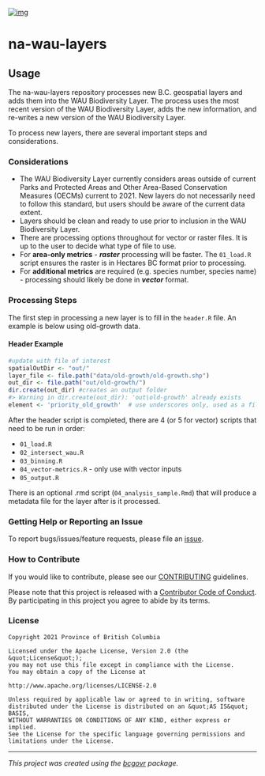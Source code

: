 [![img](https://img.shields.io/badge/Lifecycle-Experimental-339999)](https://github.com/bcgov/repomountie/blob/master/doc/lifecycle-badges.md)

# na-wau-layers

## Usage

The na-wau-layers repository processes new B.C. geospatial layers and
adds them into the WAU Biodiversity Layer. The process uses the most
recent version of the WAU Biodiversity Layer, adds the new information,
and re-writes a new version of the WAU Biodiversity Layer.

To process new layers, there are several important steps and
considerations.

### Considerations

-   The WAU Biodiversity Layer currently considers areas outside of
    current Parks and Protected Areas and Other Area-Based Conservation
    Measures (OECMs) current to 2021. New layers do not necessarily need
    to follow this standard, but users should be aware of the current
    data extent.
-   Layers should be clean and ready to use prior to inclusion in the
    WAU Biodiversity Layer.
-   There are processing options throughout for vector or raster files.
    It is up to the user to decide what type of file to use.
-   For **area-only metrics** - ***raster*** processing will be faster.
    The `01_load.R` script ensures the raster is in Hectares BC format
    prior to processing.
-   For **additional metrics** are required (e.g. species number,
    species name) - processing should likely be done in ***vector***
    format.

### Processing Steps

The first step in processing a new layer is to fill in the `header.R`
file. An example is below using old-growth data.

#### Header Example

``` r
#update with file of interest
spatialOutDir <- "out/"
layer_file <- file.path("data/old-growth/old-growth.shp")
out_dir <- file.path("out/old-growth/")
dir.create(out_dir) #creates an output folder
#> Warning in dir.create(out_dir): 'out\old-growth' already exists
element <- 'priority_old_growth'  # use underscores only, used as a file name but also column name
```

After the header script is completed, there are 4 (or 5 for vector)
scripts that need to be run in order:

-   `01_load.R`
-   `02_intersect_wau.R`
-   `03_binning.R`
-   `04_vector-metrics.R` - only use with vector inputs
-   `05_output.R`

There is an optional .rmd script (`04_analysis_sample.Rmd`) that will
produce a metadata file for the layer after is it processed.

### Getting Help or Reporting an Issue

To report bugs/issues/feature requests, please file an
[issue](https://github.com/bcgov/na-wau-layers/issues/).

### How to Contribute

If you would like to contribute, please see our
[CONTRIBUTING](CONTRIBUTING.md) guidelines.

Please note that this project is released with a [Contributor Code of
Conduct](CODE_OF_CONDUCT.md). By participating in this project you agree
to abide by its terms.

### License

    Copyright 2021 Province of British Columbia

    Licensed under the Apache License, Version 2.0 (the &quot;License&quot;);
    you may not use this file except in compliance with the License.
    You may obtain a copy of the License at

    http://www.apache.org/licenses/LICENSE-2.0

    Unless required by applicable law or agreed to in writing, software distributed under the License is distributed on an &quot;AS IS&quot; BASIS,
    WITHOUT WARRANTIES OR CONDITIONS OF ANY KIND, either express or implied.
    See the License for the specific language governing permissions and limitations under the License.

------------------------------------------------------------------------

*This project was created using the
[bcgovr](https://github.com/bcgov/bcgovr) package.*
